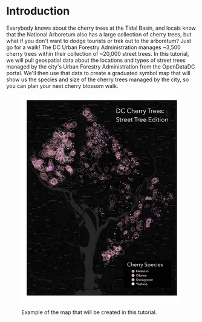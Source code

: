# Introduction

Everybody knows about the cherry trees at the Tidal Basin, and locals know that the National Arboretum also has a large collection of cherry trees, but what if you don't want to dodge tourists or trek out to the arboretum? Just go for a walk! The DC Urban Forestry Administration manages \~3,500 cherry trees within their collection of \~20,000 street trees. In this tutorial, we will pull geospatial data about the locations and types of street trees managed by the city's Urban Forestry Administration from the OpenDataDC portal. We'll then use that data to create a graduated symbol map that will show us the species and size of the cherry trees managed by the city, so you can plan your next cherry blossom walk.

<figure><img src=".gitbook/assets/DC_cherry_map.jpg" alt=""><figcaption><p>Example of the map that will be created in this tutorial.</p></figcaption></figure>
